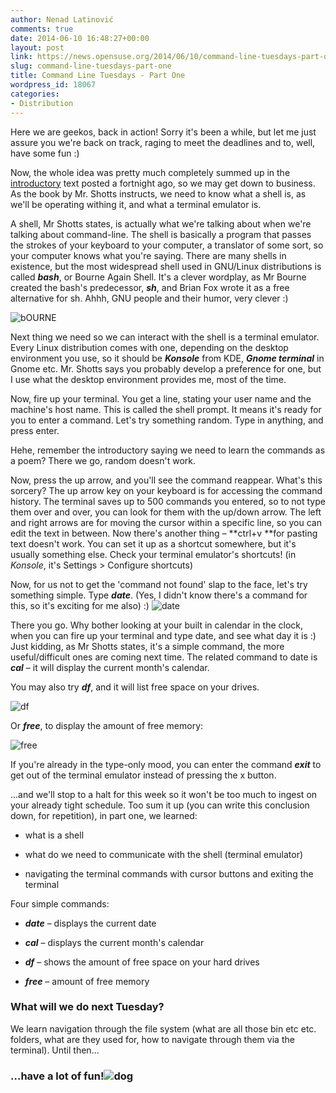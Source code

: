 ```yaml
---
author: Nenad Latinović
comments: true
date: 2014-06-10 16:48:27+00:00
layout: post
link: https://news.opensuse.org/2014/06/10/command-line-tuesdays-part-one/
slug: command-line-tuesdays-part-one
title: Command Line Tuesdays - Part One
wordpress_id: 18067
categories:
- Distribution
---
```


Here we are geekos, back in action! Sorry it's been a while, but let me just assure you we're back on track, raging to meet the deadlines and to, well, have some fun :)




<!-- more -->




Now, the whole idea was pretty much completely summed up in the [introductory](https://news.opensuse.org/2014/05/27/command-line-tuesdays-the-introductory/) text posted a fortnight ago, so we may get down to business. As the book by Mr. Shotts instructs, we need to know what a shell is, as we'll be operating withing it, and what a terminal emulator is.




A shell, Mr Shotts states, is actually what we're talking about when we're talking about command-line. The shell is basically a program that passes the strokes of your keyboard to your computer, a translator of some sort, so your computer knows what you're saying. There are many shells in existence, but the most widespread shell used in GNU/Linux distributions is called **_bash_**, or Bourne Again Shell. It's a clever wordplay, as Mr Bourne created the bash's predecessor, _**sh**_, and Brian Fox wrote it as a free alternative for sh. Ahhh, GNU people and their humor, very clever :)


![bOURNE](//paste.opensuse.org/images/54535272.jpg)


Next thing we need so we can interact with the shell is a terminal emulator. Every Linux distribution comes with one, depending on the desktop environment you use, so it should be **_Konsole_** from KDE, **_Gnome terminal_** in Gnome etc. Mr. Shotts says you probably develop a preference for one, but I use what the desktop environment provides me, most of the time.




Now, fire up your terminal. You get a line, stating your user name and the machine's host name. This is called the shell prompt. It means it's ready for you to enter a command. Let's try something random. Type in anything, and press enter.




Hehe, remember the introductory saying we need to learn the commands as a poem? There we go, random doesn't work.




Now, press the up arrow, and you'll see the command reappear. What's this sorcery? The up arrow key on your keyboard is for accessing the command history. The terminal saves up to 500 commands you entered, so to not type them over and over, you can look for them with the up/down arrow. The left and right arrows are for moving the cursor within a specific line, so you can edit the text in between. Now there's another thing – **ctrl+v **for pasting text doesn't work. You can set it up as a shortcut somewhere, but it's usually something else. Check your terminal emulator's shortcuts! (in _Konsole_, it's Settings > Configure shortcuts)




Now, for us not to get the 'command not found' slap to the face, let's try something simple. Type **_date_**. (Yes, I didn't know there's a command for this, so it's exciting for me also) :) ![date](//paste.opensuse.org/images/7123365.png)




There you go. Why bother looking at your built in calendar in the clock, when you can fire up your terminal and type date, and see what day it is :) Just kidding, as Mr Shotts states, it's a simple command, the more useful/difficult ones are coming next time. The related command to date is _**cal**_ – it will display the current month's calendar.




You may also try **_df_**, and it will list free space on your drives.


![df](//paste.opensuse.org/images/44662534.png)


Or _**free**_, to display the amount of free memory:


![free](//paste.opensuse.org/images/44548116.png)


If you're already in the type-only mood, you can enter the command _**exit**_ to get out of the terminal emulator instead of pressing the x button.




...and we'll stop to a halt for this week so it won't be too much to ingest on your already tight schedule. Too sum it up (you can write this conclusion down, for repetition), in part one, we learned:






	
  * what is a shell

	
  * what do we need to communicate with the shell (terminal emulator)

	
  * navigating the terminal commands with cursor buttons and exiting the terminal




Four simple commands:






	
  * _**date**_ – displays the current date

	
  * _**cal**_ – displays the current month's calendar

	
  * _**df**_ – shows the amount of free space on your hard drives

	
  * _**free**_ – amount of free memory




### What will we do next Tuesday?




We learn navigation through the file system (what are all those bin etc etc. folders, what are they used for, how to navigate through them via the terminal). Until then...





### ...have a lot of fun!![dog](//paste.opensuse.org/images/40949666.jpg)
